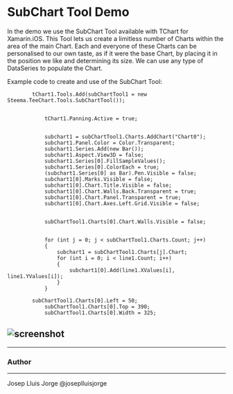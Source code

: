 SubChart Tool Demo
==================
 
In the demo we use the SubChart Tool available with TChart for Xamarin.iOS. This Tool lets us create a limitless number of Charts within the area of the main Chart. Each and everyone of these Charts can be personalised to our own taste, as if it were the base Chart, by placing it in the position we like and determining its size. We can use any type of DataSeries to populate the Chart.

Example code to create and use of the SubChart Tool:

            tChart1.Tools.Add(subChartTool1 = new Steema.TeeChart.Tools.SubChartTool());
 	 
 
 	            tChart1.Panning.Active = true;
 	 
 
 	            subchart1 = subChartTool1.Charts.AddChart("Chart0");
 	            subchart1.Panel.Color = Color.Transparent;
 	            subchart1.Series.Add(new Bar());
 	            subchart1.Aspect.View3D = false;
 	            subchart1.Series[0].FillSampleValues();
 	            subchart1.Series[0].ColorEach = true;
 	            (subchart1.Series[0] as Bar).Pen.Visible = false;
 	            subchart1[0].Marks.Visible = false;
 	            subchart1[0].Chart.Title.Visible = false;
 	            subchart1[0].Chart.Walls.Back.Transparent = true;
 	            subchart1[0].Chart.Panel.Transparent = true;
 	            subchart1[0].Chart.Axes.Left.Grid.Visible = false;
 	 
 
 	            subChartTool1.Charts[0].Chart.Walls.Visible = false;
 	 
 
 	            for (int j = 0; j < subChartTool1.Charts.Count; j++)
 	            {
 	                subchart1 = subChartTool1.Charts[j].Chart;
 	                for (int i = 0; i < line1.Count; i++)
 	                {
 	                    subchart1[0].Add(line1.XValues[i], line1.YValues[i]);
 	                }
 	            }
 
            subChartTool1.Charts[0].Left = 50;
 	            subChartTool1.Charts[0].Top = 390;
 	            subChartTool1.Charts[0].Width = 325;

![screenshot](https://github.com/Steema/TeeChart-.NET-for-Xamarin.iOS-Unified-samples/blob/master/SubChartTool/Screenshots/SubChartTool1.png "TeeChart.Net for Xamarin.iOS")
---------------------

------
### Author
------
Josep Lluis Jorge @joseplluisjorge
